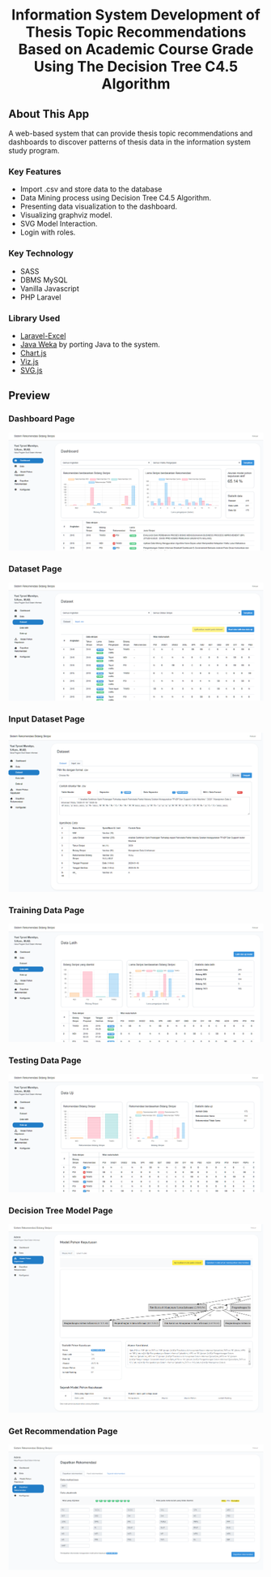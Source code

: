 <h1 align="center">Information System Development of Thesis Topic Recommendations Based on Academic Course Grade Using The Decision Tree C4.5 Algorithm</h1>

## About This App

A web-based system that can provide thesis topic recommendations and dashboards to discover patterns of thesis data in the information system study program.

### Key Features
- Import .csv and store data to the database
- Data Mining process using Decision Tree C4.5 Algorithm.
- Presenting data visualization to the dashboard.
- Visualizing graphviz model.
- SVG Model Interaction.
- Login with roles.

### Key Technology
- SASS
- DBMS MySQL
- Vanilla Javascript
- PHP Laravel

### Library Used
- [Laravel-Excel](https://github.com/Maatwebsite/Laravel-Excel)
- [Java Weka](https://www.cs.waikato.ac.nz/ml/weka/) by porting Java to the system.
- [Chart.js](https://github.com/chartjs/Chart.js)
- [Viz.js](https://github.com/mdaines/viz.js)
- [SVG.js](https://github.com/svgdotjs)


## Preview
### Dashboard Page
![dashboard-preview](https://github.com/wahbifadhillah/rekomendasi-skripsi/blob/master/github/dashboard.png?raw=true)
### Dataset Page
![dataset-preview](https://github.com/wahbifadhillah/rekomendasi-skripsi/blob/master/github/dataset.png?raw=true)
### Input Dataset Page
![dataset-input-preview](https://github.com/wahbifadhillah/rekomendasi-skripsi/blob/master/github/dataset-input.png?raw=true)
### Training Data Page
![train-data-preview](https://github.com/wahbifadhillah/rekomendasi-skripsi/blob/master/github/data%20latih.png?raw=true)
### Testing Data Page
![testi-data-preview](https://github.com/wahbifadhillah/rekomendasi-skripsi/blob/master/github/data%20uji.png?raw=true)
### Decision Tree Model Page
![decision-tree-model-preview](https://github.com/wahbifadhillah/rekomendasi-skripsi/blob/master/github/model%20pohon%20keputusan.png?raw=true)
### Get Recommendation Page
![get-recommendation-preview](https://github.com/wahbifadhillah/rekomendasi-skripsi/blob/master/github/dapatkan%20rekomendasi.png?raw=true)